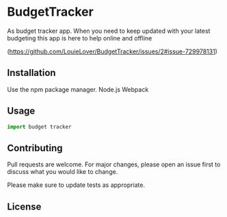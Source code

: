 # BudgetTracker

As budget tracker app. When you need to keep updated with your latest budgeting this app is here to help online and offline

(https://github.com/LouieLover/BudgetTracker/issues/2#issue-729978131)

## Installation

Use the npm package manager. Node.js Webpack


## Usage

```javascript
import budget tracker

```

## Contributing
Pull requests are welcome. For major changes, please open an issue first to discuss what you would like to change.

Please make sure to update tests as appropriate.

## License
